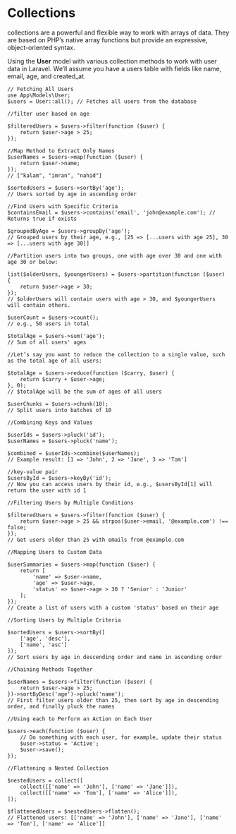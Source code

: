 # Collections

collections are a powerful and flexible way to work with arrays of data. They are based on PHP’s native array functions but provide an expressive, object-oriented syntax.

Using the **User** model with various collection methods to work with user data in Laravel. We’ll assume you have a users table with fields like name, email, age, and created_at.

    // Fetching All Users
    use App\Models\User;
    $users = User::all(); // Fetches all users from the database
    
    //filter user based on age
    
    $filteredUsers = $users->filter(function ($user) {
        return $user->age > 25;
    });
    
    //Map Method to Extract Only Names
    $userNames = $users->map(function ($user) {
        return $user->name;
    });
    // ["kalam", "imran", "nahid"]
    
    $sortedUsers = $users->sortBy('age');
    // Users sorted by age in ascending order
    
    //Find Users with Specific Criteria
    $containsEmail = $users->contains('email', 'john@example.com'); // Returns true if exists
    
    $groupedByAge = $users->groupBy('age');
    // Grouped users by their age, e.g., [25 => [...users with age 25], 30 => [...users with age 30]]
    
    //Partition users into two groups, one with age over 30 and one with age 30 or below:
    
    list($olderUsers, $youngerUsers) = $users->partition(function ($user) {
        return $user->age > 30;
    });
    // $olderUsers will contain users with age > 30, and $youngerUsers will contain others.
    
    $userCount = $users->count();
    // e.g., 50 users in total
    
    $totalAge = $users->sum('age');
    // Sum of all users' ages
    
    //Let’s say you want to reduce the collection to a single value, such as the total age of all users:
    
    $totalAge = $users->reduce(function ($carry, $user) {
        return $carry + $user->age;
    }, 0);
    // $totalAge will be the sum of ages of all users
    
    $userChunks = $users->chunk(10);
    // Split users into batches of 10
    
    //Combining Keys and Values
    
    $userIds = $users->pluck('id');
    $userNames = $users->pluck('name');
    
    $combined = $userIds->combine($userNames);
    // Example result: [1 => 'John', 2 => 'Jane', 3 => 'Tom']
    
    //key-value pair
    $usersById = $users->keyBy('id');
    // Now you can access users by their id, e.g., $usersById[1] will return the user with id 1
    
    //Filtering Users by Multiple Conditions
    
    $filteredUsers = $users->filter(function ($user) {
        return $user->age > 25 && strpos($user->email, '@example.com') !== false;
    });
    // Get users older than 25 with emails from @example.com
    
    //Mapping Users to Custom Data
    
    $userSummaries = $users->map(function ($user) {
        return [
            'name' => $user->name,
            'age' => $user->age,
            'status' => $user->age > 30 ? 'Senior' : 'Junior'
        ];
    });
    // Create a list of users with a custom 'status' based on their age
    
    //Sorting Users by Multiple Criteria
    
    $sortedUsers = $users->sortBy([
        ['age', 'desc'],
        ['name', 'asc']
    ]);
    // Sort users by age in descending order and name in ascending order
    
    //Chaining Methods Together
    
    $userNames = $users->filter(function ($user) {
        return $user->age > 25;
    })->sortByDesc('age')->pluck('name');
    // First filter users older than 25, then sort by age in descending order, and finally pluck the names
    
    //Using each to Perform an Action on Each User
    
    $users->each(function ($user) {
        // Do something with each user, for example, update their status
        $user->status = 'Active';
        $user->save();
    });
    
    //Flattening a Nested Collection
    
    $nestedUsers = collect([
        collect([['name' => 'John'], ['name' => 'Jane']]),
        collect([['name' => 'Tom'], ['name' => 'Alice']]),
    ]);
    
    $flattenedUsers = $nestedUsers->flatten();
    // Flattened users: [['name' => 'John'], ['name' => 'Jane'], ['name' => 'Tom'], ['name' => 'Alice']]







